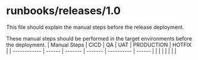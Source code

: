 # runbooks/releases/1.0

This file should explain the manual steps before the release deployment.

These manual steps should be performed in the target environments before the deployment.
| Manual Steps | CICD | QA | UAT | PRODUCTION | HOTFIX |
| ------------ | ------ | ------- | ------- | ---------- | ------ |
| | | | | | |
